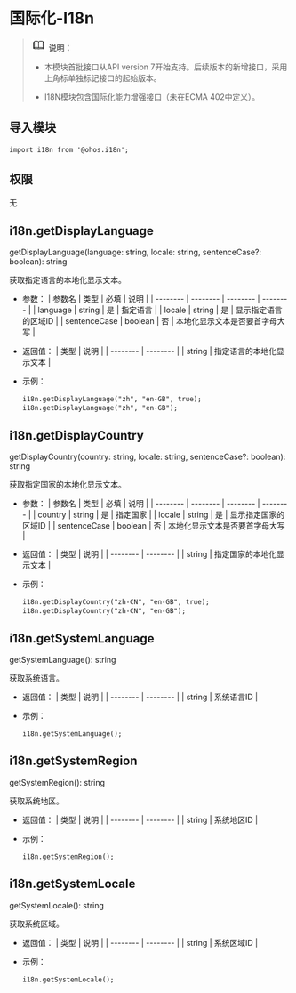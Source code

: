 # 国际化-I18n

> ![icon-note.gif](public_sys-resources/icon-note.gif) **说明：**
> - 本模块首批接口从API version 7开始支持。后续版本的新增接口，采用上角标单独标记接口的起始版本。
> 
> - I18N模块包含国际化能力增强接口（未在ECMA 402中定义）。


## 导入模块

```
import i18n from '@ohos.i18n';
```


## 权限

无


## i18n.getDisplayLanguage

getDisplayLanguage(language: string, locale: string, sentenceCase?: boolean): string

获取指定语言的本地化显示文本。

- 参数：
  | 参数名 | 类型 | 必填 | 说明 |
  | -------- | -------- | -------- | -------- |
  | language | string | 是 | 指定语言 |
  | locale | string | 是 | 显示指定语言的区域ID |
  | sentenceCase | boolean | 否 | 本地化显示文本是否要首字母大写 |

- 返回值：
  | 类型 | 说明 |
  | -------- | -------- |
  | string | 指定语言的本地化显示文本 |

- 示例：
  ```
  i18n.getDisplayLanguage("zh", "en-GB", true);
  i18n.getDisplayLanguage("zh", "en-GB");
  ```


## i18n.getDisplayCountry

getDisplayCountry(country: string, locale: string, sentenceCase?: boolean): string

获取指定国家的本地化显示文本。

- 参数：
  | 参数名 | 类型 | 必填 | 说明 |
  | -------- | -------- | -------- | -------- |
  | country | string | 是 | 指定国家 |
  | locale | string | 是 | 显示指定国家的区域ID |
  | sentenceCase | boolean | 否 | 本地化显示文本是否要首字母大写 |

- 返回值：
  | 类型 | 说明 |
  | -------- | -------- |
  | string | 指定国家的本地化显示文本 |

- 示例：
  ```
  i18n.getDisplayCountry("zh-CN", "en-GB", true);
  i18n.getDisplayCountry("zh-CN", "en-GB");
  ```


## i18n.getSystemLanguage

getSystemLanguage(): string

获取系统语言。

- 返回值：
  | 类型 | 说明 |
  | -------- | -------- |
  | string | 系统语言ID |

- 示例：
  ```
  i18n.getSystemLanguage();
  ```


## i18n.getSystemRegion

getSystemRegion(): string

获取系统地区。

- 返回值：
  | 类型 | 说明 |
  | -------- | -------- |
  | string | 系统地区ID |

- 示例：
  ```
  i18n.getSystemRegion();
  ```


## i18n.getSystemLocale

getSystemLocale(): string

获取系统区域。

- 返回值：
  | 类型 | 说明 |
  | -------- | -------- |
  | string | 系统区域ID |

- 示例：
  ```
  i18n.getSystemLocale();
  ```
